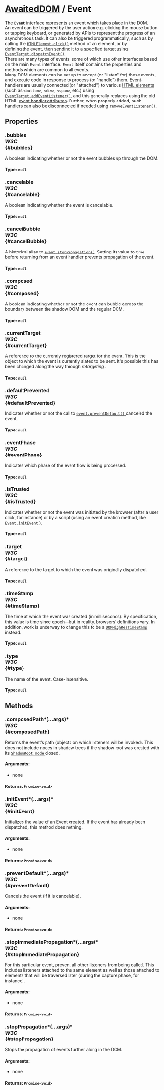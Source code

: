 # [AwaitedDOM](/docs/basic-interfaces/awaited-dom) <span>/</span> Event

<div class='overview'><span class="seoSummary">The <code><strong>Event</strong></code> interface represents an event which takes place in the DOM.</span></div>

<div class='overview'>An event can be triggered by the user action e.g. clicking the mouse button or tapping keyboard, or generated by APIs to represent the progress of an asynchronous task. It can also be triggered programmatically, such as by calling the <a href="https://developer.mozilla.org/en-US/docs/Web/API/HTMLElement/click" title="The HTMLElement.click() method simulates a mouse click&nbsp;on an element."><code>HTMLElement.click()</code></a>&nbsp;method of an&nbsp;element, or by defining&nbsp;the&nbsp;event, then sending&nbsp;it to a specified target&nbsp;using <a href="https://developer.mozilla.org/en-US/docs/Web/API/EventTarget/dispatchEvent" title="Dispatches an Event at the specified EventTarget, (synchronously) invoking the affected EventListeners in the appropriate order. The normal event processing rules (including the capturing and optional bubbling phase) also apply to events dispatched manually with dispatchEvent()."><code>EventTarget.dispatchEvent()</code></a>.</div>

<div class='overview'>There are many types of events, some of which use other interfaces based on the main <code>Event</code> interface. <code>Event</code> itself contains the properties and methods which are common to all events.</div>

<div class='overview'>Many DOM elements can be set up to accept (or "listen" for) these events, and execute code in response to process (or "handle") them. Event-handlers are usually connected (or "attached") to various <a href="https://developer.mozilla.org/en-US/docs/Web/HTML/Element">HTML elements</a> (such as <code>&lt;button&gt;</code>, <code>&lt;div&gt;</code>, <code>&lt;span&gt;</code>, etc.) using <a href="https://developer.mozilla.org/en-US/docs/Web/API/EventTarget/addEventListener" title="The EventTarget method addEventListener() sets up a function that will be&nbsp;called whenever the specified event is delivered to the target."><code>EventTarget.addEventListener()</code></a>, and this generally replaces using the old HTML <a href="https://developer.mozilla.org/en-US/docs/HTML/Global_attributes">event handler attributes</a>. Further, when properly added, such handlers can also be disconnected if needed using <a href="https://developer.mozilla.org/en-US/docs/Web/API/EventTarget/removeEventListener" title="The EventTarget.removeEventListener() method removes from the&nbsp;EventTarget an event listener previously registered with EventTarget.addEventListener(). The event listener to be removed is identified using a combination of the event type, the event listener function itself, and various optional options that may affect the matching process; see Matching event listeners for removal"><code>removeEventListener()</code></a>.</div>

## Properties

### .bubbles <div class="specs"><i>W3C</i></div> {#bubbles}

A boolean indicating whether or not the event bubbles up through the DOM.

#### **Type**: `null`

### .cancelable <div class="specs"><i>W3C</i></div> {#cancelable}

A boolean indicating whether the event is cancelable.

#### **Type**: `null`

### .cancelBubble <div class="specs"><i>W3C</i></div> {#cancelBubble}

A historical alias to <a href="/en-US/docs/Web/API/Event/stopPropagation" title="The stopPropagation() method of the Event interface prevents further propagation of the current event in the capturing and bubbling phases."><code>Event.stopPropagation()</code></a>. Setting its value to <code>true
</code> before returning from an event handler prevents propagation of the event.

#### **Type**: `null`

### .composed <div class="specs"><i>W3C</i></div> {#composed}

A boolean indicating whether or not the event can bubble across the boundary between the shadow DOM and the regular DOM.

#### **Type**: `null`

### .currentTarget <div class="specs"><i>W3C</i></div> {#currentTarget}

A reference to the currently registered target for the event. This is the object to which the event is currently slated to be sent. It's possible this has been changed along the way through <em>retargeting
</em>.

#### **Type**: `null`

### .defaultPrevented <div class="specs"><i>W3C</i></div> {#defaultPrevented}

Indicates whether or not the call to <a href="/en-US/docs/Web/API/Event/preventDefault" title="The Event interface's preventDefault() method tells the user agent that if the event does not get explicitly handled, its default action should not be taken as it normally would be."><code>event.preventDefault()</code>
</a> canceled the event.

#### **Type**: `null`

### .eventPhase <div class="specs"><i>W3C</i></div> {#eventPhase}

Indicates which phase of the event flow is being processed.

#### **Type**: `null`

### .isTrusted <div class="specs"><i>W3C</i></div> {#isTrusted}

Indicates whether or not the event was initiated by the browser (after a user click, for instance) or by a script (using an event creation method, like <a href="/en-US/docs/Web/API/Event/initEvent" title="The Event.initEvent() method is used to initialize the value of an event created using Document.createEvent()."><code>Event.initEvent</code>
</a>).

#### **Type**: `null`

### .target <div class="specs"><i>W3C</i></div> {#target}

A reference to the target to which the event was originally dispatched.

#### **Type**: `null`

### .timeStamp <div class="specs"><i>W3C</i></div> {#timeStamp}

The time at which the event was created&nbsp;(in milliseconds). By specification, this value is time since epoch—but in reality, browsers' definitions vary. In addition, work is underway to change this to be a <a href="/en-US/docs/Web/API/DOMHighResTimeStamp" title="The DOMHighResTimeStamp type is a double and is used to store a time value in milliseconds."><code>DOMHighResTimeStamp</code>
</a> instead.

#### **Type**: `null`

### .type <div class="specs"><i>W3C</i></div> {#type}

The name of the event. Case-insensitive.

#### **Type**: `null`

## Methods

### .composedPath*(...args)* <div class="specs"><i>W3C</i></div> {#composedPath}

Returns the event’s path (objects on which listeners will be invoked). This does not include nodes in shadow trees if the shadow root was created with its <a href="/en-US/docs/Web/API/ShadowRoot/mode" title="The mode property of the ShadowRoot specifies its mode — either open or closed. This defines whether or not the shadow root's internal features are accessible from JavaScript."><code>ShadowRoot.mode</code>
</a> closed.

#### **Arguments**:


 - none

#### **Returns**: `Promise<void>`

### .initEvent*(...args)* <div class="specs"><i>W3C</i></div> {#initEvent}

Initializes the value of an Event created. If the event has already been dispatched, this method does nothing.

#### **Arguments**:


 - none

#### **Returns**: `Promise<void>`

### .preventDefault*(...args)* <div class="specs"><i>W3C</i></div> {#preventDefault}

Cancels the event (if it is cancelable).

#### **Arguments**:


 - none

#### **Returns**: `Promise<void>`

### .stopImmediatePropagation*(...args)* <div class="specs"><i>W3C</i></div> {#stopImmediatePropagation}

For this particular event, prevent all other listeners from being called. This includes listeners attached to the same element as well as those attached to elements that will be traversed later (during the capture phase, for instance).

#### **Arguments**:


 - none

#### **Returns**: `Promise<void>`

### .stopPropagation*(...args)* <div class="specs"><i>W3C</i></div> {#stopPropagation}

Stops the propagation of events further along in the DOM.

#### **Arguments**:


 - none

#### **Returns**: `Promise<void>`
